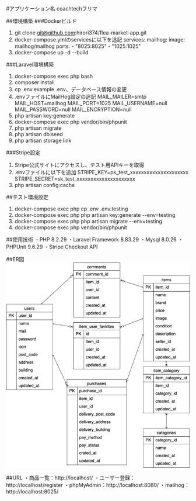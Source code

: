 #アプリケーション名
coachtechフリマ

##環境構築
###Dockerビルド
1. git clone git@github.com:hirori374/flea-market-app.git
2. docker-compose.ymlのservicesに以下を追記
  services:
    mailhog:
      image: mailhog/mailhog
      ports:
        - "8025:8025"
        - "1025:1025"
3. docker-compose up -d --build

###Laravel環境構築
1. docker-compose exec php bash
2. composer install
3. cp .env.example .env、データベース情報の変更
4. .envファイルにMailHog設定の追記
  MAIL_MAILER=smtp
  MAIL_HOST=mailhog
  MAIL_PORT=1025
  MAIL_USERNAME=null
  MAIL_PASSWORD=null
  MAIL_ENCRYPTION=null
5. php artisan key:generate
6. docker-compose exec php vendor/bin/phpunit
7. php artisan migrate
8. php artisan db:seed
9. php artisan storage:link

###Stripe設定
1. Stripe公式サイトにアクセスし、テスト用APIキーを取得
2. .envファイルに以下を追加
STRIPE_KEY=pk_test_xxxxxxxxxxxxxxxxxxxxx
STRIPE_SECRET=sk_test_xxxxxxxxxxxxxxxxxxxxx
3. php artisan config:cache

##テスト環境設定
1. docker-compose exec php cp .env .env.testing
2. docker-compose exec php php artisan key:generate --env=testing
3. docker-compose exec php php artisan migrate --env=testing
4. docker-compose exec php vendor/bin/phpunit

##使用技術 
・PHP 8.2.29
・Laravel Framework 8.83.29
・Mysql 8.0.26
・PHPUnit 9.6.29
・Stripe Checkout API

##ER図
![Alt text](/src/ER.png)

##URL 
・商品一覧：http://localhost/
・ユーザー登録：http://localhost/register
・phpMyAdmin：http://localhost:8080/
・mailhog：http://localhost:8025/
